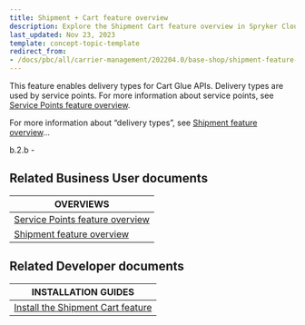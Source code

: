 ```yaml
---
title: Shipment + Cart feature overview
description: Explore the Shipment Cart feature overview in Spryker Cloud Commerce OS to optimize shipping and cart management.
last_updated: Nov 23, 2023
template: concept-topic-template
redirect_from:
- /docs/pbc/all/carrier-management/202204.0/base-shop/shipment-feature-overview.html
---
```


This feature enables delivery types for Cart Glue APIs. Delivery types are used by service points. For more information about service points, see [Service Points feature overview](/docs/pbc/all/service-point-management/{{page.version}}/unified-commerce/service-points-feature-overview.html).

For more information about “delivery types”, see [Shipment feature overview](/docs/pbc/all/carrier-management/{{page.version}}/base-shop/shipment-feature-overview.html)...

b.2.b - 


## Related Business User documents

| OVERVIEWS |
| - |
| [Service Points feature overview](/docs/pbc/all/service-point-management/{{page.version}}/unified-commerce/service-points-feature-overview.html) |
| [Shipment feature overview](/docs/pbc/all/carrier-management/{{page.version}}/base-shop/shipment-feature-overview.html) |

## Related Developer documents

| INSTALLATION GUIDES |
| - |
| [Install the Shipment Cart feature](/docs/pbc/all/carrier-management/{{page.version}}/base-shop/install-and-upgrade/install-features/install-the-shipment-cart-feature.html) |
